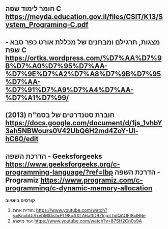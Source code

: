 **חומר לימוד שפה C**
https://meyda.education.gov.il/files/CSIT/K13/System_Programing-C.pdf
------------------
**מצגות, תרגילם ומבחנים של מכללת אורט כפר סבא - שפת C**
https://ortks.wordpress.com/%D7%AA%D7%9B%D7%A0%D7%95%D7%AA-%D7%9E%D7%A2%D7%A8%D7%9B%D7%95%D7%AA-%D7%91%D7%A9%D7%A4%D7%AA-%D7%A1%D7%99/
------------------
**חוברת סטנדרטים של בסמ"ח (2013)**
https://docs.google.com/document/d/1js_1vhbY3ah5NBWours0V42UbQ6H2md4ZoY-Ul-hC60/edit
--------------------------------------------------------------------------
**הדרכת השפה - Geeksforgeeks** 
https://www.geeksforgeeks.org/c-programming-language/?ref=lbp
**הדרכת השפה - Programiz**
https://www.programiz.com/c-programming/c-dynamic-memory-allocation
--------------------------------------------------------------------------
**קורסים ביוטיוב**
1. הודית אחת: https://www.youtube.com/watch?v=KnvbUiSxvbM&list=PL98qAXLA6aftD9ZlnjpLhdQAOFI8xIB6e
2. עוד מישהו: https://www.youtube.com/watch?v=87SH2Cn0s9A

